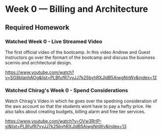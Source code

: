 # Week 0 — Billing and Architecture

## Required Homework

### Watched Week 0 - Live Streamed Video
The first official video of the bootcamp. In this video Andrew and Guest Instructors go over the formart of the bootcamp and discuss the business scernio and architectural design.

https://www.youtube.com/watch?v=SG8blanhAOg&list=PLBfufR7vyJJ7k25byhRXJldB5AiwgNnWv&index=12

### Watched Chirag's Week 0 - Spend Considerations
Watch Chirag's Video in which he goes over the spedning consideration of the aws account so that the students wont have to pay a hefty price. He also talks about creating budgets, billing alarm and free tier services. 

https://www.youtube.com/watch?v=OVw3RrlP-sI&list=PLBfufR7vyJJ7k25byhRXJldB5AiwgNnWv&index=13

